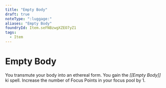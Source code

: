 ```yaml
---
title: "Empty Body"
draft: true
noteType: ":luggage:"
aliases: "Empty Body"
foundryId: Item.seFNBzwgXZEO7yZ1
tags:
  - Item
---
```


# Empty Body

You transmute your body into an ethereal form. You gain the _[[Empty Body]]_ ki spell. Increase the number of Focus Points in your focus pool by 1.
